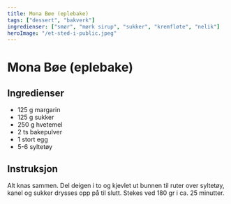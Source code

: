 ```yaml
---
title: Mona Bøe (eplebake)
tags: ["dessert", "bakverk"]
ingredienser: ["smør", "mørk sirup", "sukker", "kremfløte", "nelik"]
heroImage: "/et-sted-i-public.jpeg"
---
```


# Mona Bøe (eplebake)

## Ingredienser

- 125 g margarin
- 125 g sukker
- 250 g hvetemel
- 2 ts bakepulver
- 1 stort egg
- 5-6 syltetøy

## Instruksjon

Alt knas sammen. Del deigen i to og kjevlet ut bunnen til ruter over syltetøy, kanel og sukker drysses opp på til slutt. Stekes ved 180 gr i ca. 25 minutter.
